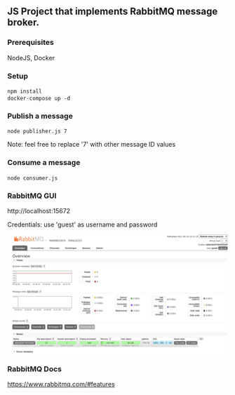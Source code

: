 ## **JS Project that implements RabbitMQ message broker.** 

### **Prerequisites**
NodeJS, Docker

### **Setup**
```
npm install
docker-compose up -d
```

### **Publish a message**
```
node publisher.js 7
```

Note: feel free to replace '7' with other message ID values

### **Consume a message**
```
node consumer.js
```

### **RabbitMQ GUI**
http://localhost:15672

Credentials: use 'guest' as username and password

<img src="blob/img.png">

### **RabbitMQ Docs**
https://www.rabbitmq.com/#features
